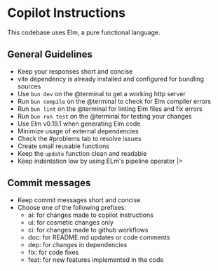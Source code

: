 # Copilot Instructions

This codebase uses Elm, a pure functional language.

## General Guidelines

- Keep your responses short and concise
- vite dependency is already installed and configured for bundling sources
- Use `bun dev` on the @terminal to get a working http server
- Run `bun compile` on the @terminal to check for Elm compiler errors
- Run `bun lint` on the @terminal for linting Elm files and fix errors
- Run `bun run test` on the @terminal for testing your changes
- Use Elm v0.19.1 when generating Elm code
- Minimize usage of external dependencies
- Check the #problems tab to resolve issues
- Create small reusable functions
- Keep the `update` function clean and readable
- Keep indentation low by using ELm's pipeline operator |>

## Commit messages

- Keep commit messages short and concise
- Choose one of the following prefixes:
  - ai: for changes made to copilot instructions
  - ui: for cosmetic changes only
  - ci: for changes made to github workflows
  - doc: for README.md updates or code comments
  - dep: for changes in dependencies
  - fix: for code fixes
  - feat: for new features implemented in the code
